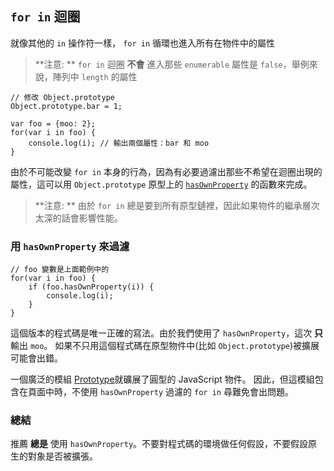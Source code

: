 ## `for in` 迴圈

就像其他的 `in` 操作符一樣， `for in` 循環也進入所有在物件中的屬性

> **注意: ** `for in` 迴圈 **不會** 進入那些 `enumerable` 屬性是 `false`，舉例來說，陣列中 `length` 的屬性

    // 修改 Object.prototype
    Object.prototype.bar = 1;

    var foo = {moo: 2};
    for(var i in foo) {
        console.log(i); // 輸出兩個屬性：bar 和 moo
    }

由於不可能改變 `for in` 本身的行為，因為有必要過濾出那些不希望在迴圈出現的屬性，這可以用 `Object.prototype` 原型上的 [`hasOwnProperty`](#object.hasownproperty) 的函數來完成。

> **注意: ** 由於 `for in` 總是要到所有原型鏈裡，因此如果物件的繼承層次太深的話會影響性能。


### 用 `hasOwnProperty` 來過濾

    // foo 變數是上面範例中的
    for(var i in foo) {
        if (foo.hasOwnProperty(i)) {
            console.log(i);
        }
    }

這個版本的程式碼是唯一正確的寫法。由於我們使用了 `hasOwnProperty`，這次 **只** 輸出 `moo`。
如果不只用這個程式碼在原型物件中(比如 `Object.prototype`)被擴展可能會出錯。

一個廣泛的模組 [Prototype][1]就礦展了圓型的 JavaScript 物件。
因此，但這模組包含在頁面中時，不使用 `hasOwnProperty` 過濾的 `for in` 尋難免會出問題。

### 總結

推薦 **總是** 使用 `hasOwnProperty`。不要對程式碼的環境做任何假設，不要假設原生的對象是否被擴張。

[1]: http://www.prototypejs.org/

